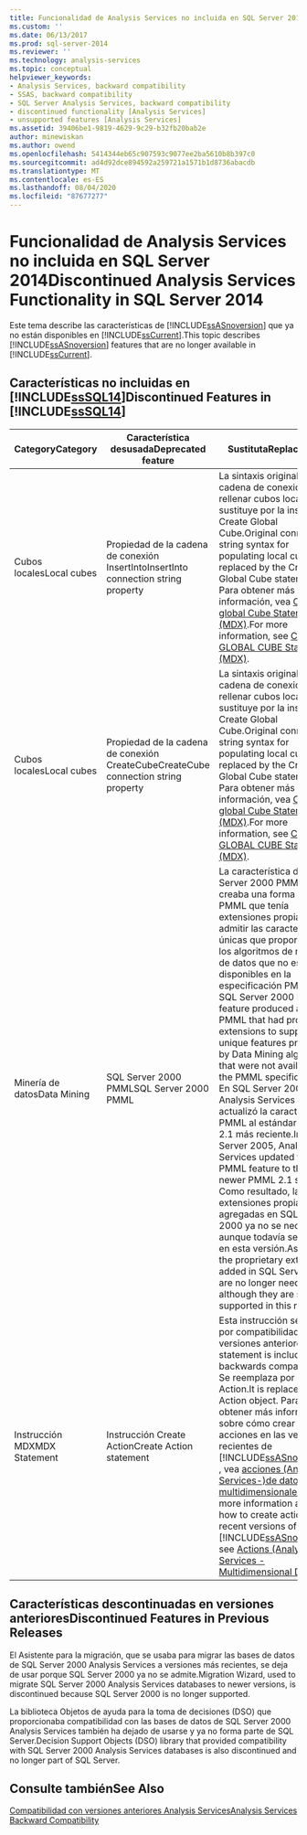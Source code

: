 ```yaml
---
title: Funcionalidad de Analysis Services no incluida en SQL Server 2014 | Microsoft Docs
ms.custom: ''
ms.date: 06/13/2017
ms.prod: sql-server-2014
ms.reviewer: ''
ms.technology: analysis-services
ms.topic: conceptual
helpviewer_keywords:
- Analysis Services, backward compatibility
- SSAS, backward compatibility
- SQL Server Analysis Services, backward compatibility
- discontinued functionality [Analysis Services]
- unsupported features [Analysis Services]
ms.assetid: 39406be1-9819-4629-9c29-b32fb20bab2e
author: minewiskan
ms.author: owend
ms.openlocfilehash: 5414344eb65c907593c9077ee2ba5610b8b397c0
ms.sourcegitcommit: ad4d92dce894592a259721a1571b1d8736abacdb
ms.translationtype: MT
ms.contentlocale: es-ES
ms.lasthandoff: 08/04/2020
ms.locfileid: "87677277"
---
```

# <a name="discontinued-analysis-services-functionality-in-sql-server-2014"></a><span data-ttu-id="40103-102">Funcionalidad de Analysis Services no incluida en SQL Server 2014</span><span class="sxs-lookup"><span data-stu-id="40103-102">Discontinued Analysis Services Functionality in SQL Server 2014</span></span>
  <span data-ttu-id="40103-103">Este tema describe las características de [!INCLUDE[ssASnoversion](../includes/ssasnoversion-md.md)] que ya no están disponibles en [!INCLUDE[ssCurrent](../includes/sscurrent-md.md)].</span><span class="sxs-lookup"><span data-stu-id="40103-103">This topic describes [!INCLUDE[ssASnoversion](../includes/ssasnoversion-md.md)] features that are no longer available in [!INCLUDE[ssCurrent](../includes/sscurrent-md.md)].</span></span>  
  
## <a name="discontinued-features-in-sssql14"></a><span data-ttu-id="40103-104">Características no incluidas en [!INCLUDE[ssSQL14](../includes/sssql14-md.md)]</span><span class="sxs-lookup"><span data-stu-id="40103-104">Discontinued Features in [!INCLUDE[ssSQL14](../includes/sssql14-md.md)]</span></span>  
  
|<span data-ttu-id="40103-105">Category</span><span class="sxs-lookup"><span data-stu-id="40103-105">Category</span></span>|<span data-ttu-id="40103-106">Característica desusada</span><span class="sxs-lookup"><span data-stu-id="40103-106">Deprecated feature</span></span>|<span data-ttu-id="40103-107">Sustituta</span><span class="sxs-lookup"><span data-stu-id="40103-107">Replacement</span></span>|  
|--------------|------------------------|-----------------|  
|<span data-ttu-id="40103-108">Cubos locales</span><span class="sxs-lookup"><span data-stu-id="40103-108">Local cubes</span></span>|<span data-ttu-id="40103-109">Propiedad de la cadena de conexión InsertInto</span><span class="sxs-lookup"><span data-stu-id="40103-109">InsertInto connection string property</span></span>|<span data-ttu-id="40103-110">La sintaxis original de la cadena de conexión para rellenar cubos locales se sustituye por la instrucción Create Global Cube.</span><span class="sxs-lookup"><span data-stu-id="40103-110">Original connection string syntax for populating local cubes is replaced by the Create Global Cube statement.</span></span> <span data-ttu-id="40103-111">Para obtener más información, vea [Create global Cube Statement &#40;MDX&#41;](/sql/mdx/mdx-data-definition-create-global-cube).</span><span class="sxs-lookup"><span data-stu-id="40103-111">For more information, see [CREATE GLOBAL CUBE Statement  &#40;MDX&#41;](/sql/mdx/mdx-data-definition-create-global-cube).</span></span>|  
|<span data-ttu-id="40103-112">Cubos locales</span><span class="sxs-lookup"><span data-stu-id="40103-112">Local cubes</span></span>|<span data-ttu-id="40103-113">Propiedad de la cadena de conexión CreateCube</span><span class="sxs-lookup"><span data-stu-id="40103-113">CreateCube connection string property</span></span>|<span data-ttu-id="40103-114">La sintaxis original de la cadena de conexión para rellenar cubos locales se sustituye por la instrucción Create Global Cube.</span><span class="sxs-lookup"><span data-stu-id="40103-114">Original connection string syntax for populating local cubes is replaced by the Create Global Cube statement.</span></span> <span data-ttu-id="40103-115">Para obtener más información, vea [Create global Cube Statement &#40;MDX&#41;](/sql/mdx/mdx-data-definition-create-global-cube).</span><span class="sxs-lookup"><span data-stu-id="40103-115">For more information, see [CREATE GLOBAL CUBE Statement  &#40;MDX&#41;](/sql/mdx/mdx-data-definition-create-global-cube).</span></span>|  
|<span data-ttu-id="40103-116">Minería de datos</span><span class="sxs-lookup"><span data-stu-id="40103-116">Data Mining</span></span>|<span data-ttu-id="40103-117">SQL Server 2000 PMML</span><span class="sxs-lookup"><span data-stu-id="40103-117">SQL Server 2000 PMML</span></span>|<span data-ttu-id="40103-118">La característica de SQL Server 2000 PMML creaba una forma de PMML que tenía extensiones propias para admitir las características únicas que proporcionan los algoritmos de minería de datos que no estaban disponibles en la especificación PMML.</span><span class="sxs-lookup"><span data-stu-id="40103-118">The SQL Server 2000 PMML feature produced a form of PMML that had proprietary extensions to support unique features provided by Data Mining algorithms that were not available in the PMML specification.</span></span> <span data-ttu-id="40103-119">En SQL Server 2005, Analysis Services actualizó la característica PMML al estándar PMML 2.1 más reciente.</span><span class="sxs-lookup"><span data-stu-id="40103-119">In SQL Server 2005, Analysis Services updated the PMML feature to the newer PMML 2.1 standard.</span></span> <span data-ttu-id="40103-120">Como resultado, las extensiones propias agregadas en SQL Server 2000 ya no se necesitan, aunque todavía se admiten en esta versión.</span><span class="sxs-lookup"><span data-stu-id="40103-120">As a result, the proprietary extensions added in SQL Server 2000 are no longer needed, although they are still supported in this release.</span></span>|  
|<span data-ttu-id="40103-121">Instrucción MDX</span><span class="sxs-lookup"><span data-stu-id="40103-121">MDX Statement</span></span>|<span data-ttu-id="40103-122">Instrucción Create Action</span><span class="sxs-lookup"><span data-stu-id="40103-122">Create Action statement</span></span>|<span data-ttu-id="40103-123">Esta instrucción se incluye por compatibilidad con versiones anteriores.</span><span class="sxs-lookup"><span data-stu-id="40103-123">This statement is included for backwards compatibility.</span></span> <span data-ttu-id="40103-124">Se reemplaza por el objeto Action.</span><span class="sxs-lookup"><span data-stu-id="40103-124">It is replaced by the Action object.</span></span> <span data-ttu-id="40103-125">Para obtener más información sobre cómo crear acciones en las versiones recientes de [!INCLUDE[ssASnoversion](../includes/ssasnoversion-md.md)] , vea [acciones &#40;Analysis Services-&#41;de datos multidimensionales ](multidimensional-models/actions-analysis-services-multidimensional-data.md).</span><span class="sxs-lookup"><span data-stu-id="40103-125">For more information about how to create actions in recent versions of [!INCLUDE[ssASnoversion](../includes/ssasnoversion-md.md)], see [Actions &#40;Analysis Services - Multidimensional Data&#41;](multidimensional-models/actions-analysis-services-multidimensional-data.md).</span></span>|  
  
## <a name="discontinued-features-in-previous-releases"></a><span data-ttu-id="40103-126">Características descontinuadas en versiones anteriores</span><span class="sxs-lookup"><span data-stu-id="40103-126">Discontinued Features in Previous Releases</span></span>  
 <span data-ttu-id="40103-127">El Asistente para la migración, que se usaba para migrar las bases de datos de SQL Server 2000  Analysis Services a versiones más recientes, se deja de usar porque SQL Server 2000 ya no se admite.</span><span class="sxs-lookup"><span data-stu-id="40103-127">Migration Wizard, used to migrate SQL Server 2000 Analysis Services databases to newer versions, is discontinued because SQL Server 2000 is no longer supported.</span></span>  
  
 <span data-ttu-id="40103-128">La biblioteca Objetos de ayuda para la toma de decisiones (DSO) que proporcionaba compatibilidad con las bases de datos de SQL Server 2000 Analysis Services también ha dejado de usarse y ya no forma parte de SQL Server.</span><span class="sxs-lookup"><span data-stu-id="40103-128">Decision Support Objects (DSO) library that provided compatibility with SQL Server 2000 Analysis Services databases is also discontinued and no longer part of SQL Server.</span></span>  
  
## <a name="see-also"></a><span data-ttu-id="40103-129">Consulte también</span><span class="sxs-lookup"><span data-stu-id="40103-129">See Also</span></span>  
 [<span data-ttu-id="40103-130">Compatibilidad con versiones anteriores Analysis Services</span><span class="sxs-lookup"><span data-stu-id="40103-130">Analysis Services Backward Compatibility</span></span>](analysis-services-backward-compatibility.md)  
  
  

